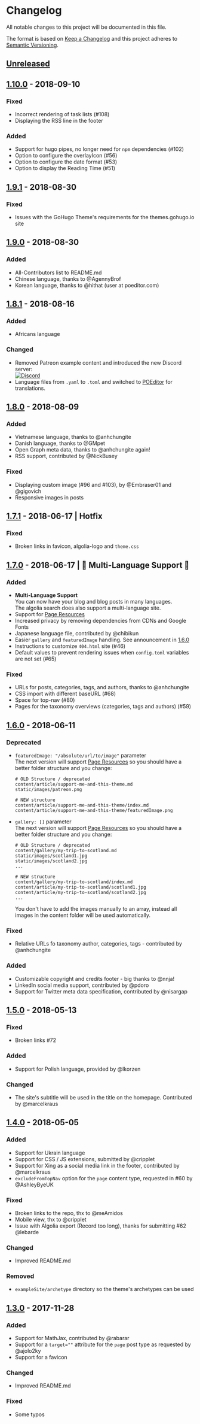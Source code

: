 # Changelog
All notable changes to this project will be documented in this file.

The format is based on [Keep a Changelog](http://keepachangelog.com/en/1.0.0/)
and this project adheres to [Semantic Versioning](http://semver.org/spec/v2.0.0.html).

## [Unreleased]

## [1.10.0] - 2018-09-10
### Fixed
- Incorrect rendering of task lists (#108)
- Displaying the RSS line in the footer

### Added
- Support for hugo pipes, no longer need for `npm` dependencies (#102)
- Option to configure the overlayIcon (#56)
- Option to configure the date format (#53)
- Option to display the Reading Time (#51)


## [1.9.1] - 2018-08-30
### Fixed
- Issues with the GoHugo Theme's requirements for the themes.gohugo.io site


## [1.9.0] - 2018-08-30
### Added
- All-Contributors list to README.md
- Chinese language, thanks to @AgennyBrof
- Korean language, thanks to @hithat (user at poeditor.com)

## [1.8.1] - 2018-08-16
### Added
- Africans language

### Changed
- Removed Patreon example content and introduced the new Discord server: <br> [![Discord](https://img.shields.io/discord/479643633814077465.svg?style=for-the-badge&label=Discord%20Chat&colorB=7289da)](https://discord.gg/vZVHJ4j)
- Language files from `.yaml` to `.toml` and switched to [POEditor](https://poeditor.com/projects/view?id=202795) for translations.


## [1.8.0] - 2018-08-09
### Added
- Vietnamese language, thanks to @anhchungite
- Danish language, thanks to @GMpet
- Open Graph meta data, thanks to @anhchungite again!
- RSS support, contributed by @NickBusey

### Fixed
- Displaying custom image (#96 and #103), by @Embraser01 and @gigovich
- Responsive images in posts


## [1.7.1] - 2018-06-17 | Hotfix
### Fixed
- Broken links in favicon, algolia-logo and `theme.css`


## [1.7.0] - 2018-06-17 | :tada: Multi-Language Support :tada:
### Added
- __Multi-Language Support__ <br>
  You can now have your blog and blog posts in many languages. <br>
  The algolia search does also support a multi-language site.
- Support for [Page Resources](http://gohugo.io/content-management/page-resources/)
- Increased privacy by removing dependencies from CDNs and Google Fonts
- Japanese language file, contributed by @chibikun
- Easier `gallery` and `featuredImage` handling. See announcement in [1.6.0]
- Instructions to customize `404.html` site (#46)
- Default values to prevent rendering issues when `config.toml` variables are not set (#65)

### Fixed
- URLs for posts, categories, tags, and authors, thanks to @anhchungite
- CSS import with different baseURL (#68)
- Space for top-nav (#80)
- Pages for the taxonomy overviews (categories, tags and authors) (#59)


## [1.6.0] - 2018-06-11
### Deprecated
- `featuredImage: "/absolute/url/to/image"` parameter <br>
   The next version will support [Page Resources](http://gohugo.io/content-management/page-resources/) so you should have a better folder structure and you change:
   ```
   # OLD Structure / deprecated
   content/article/support-me-and-this-theme.md
   static/images/patreon.png

   # NEW structure
   content/article/support-me-and-this-theme/index.md
   content/article/support-me-and-this-theme/featuredImage.png
   ```

- `gallery: []` parameter <br>
   The next version will support [Page Resources](http://gohugo.io/content-management/page-resources/) so you should have a better folder structure and you change:
   ```
   # OLD Structure / deprecated
   content/gallery/my-trip-to-scotland.md
   static/images/scotland1.jpg
   static/images/scotland2.jpg
   ...

   # NEW structure
   content/gallery/my-trip-to-scotland/index.md
   content/article/my-trip-to-scotland/scotland1.jpg
   content/article/my-trip-to-scotland/scotland2.jpg
   ...
   ```
   You don't have to add the images manually to an array, instead all images in the content folder will be used automatically.


### Fixed
- Relative URLs fo taxonomy author, categories, tags - contributed by @anhchungite

### Added
- Customizable copyright and credits footer - big thanks to @nnja!
- LinkedIn social media support, contributed by @pdoro
- Support for Twitter meta data specification, contributed by @nisargap

## [1.5.0] - 2018-05-13
### Fixed
- Broken links #72

### Added
- Support for Polish language, provided by @lkorzen

### Changed
- The site's subtitle will be used in the title on the homepage. Contributed by @marcelkraus

## [1.4.0] - 2018-05-05
### Added
- Support for Ukrain language
- Support for CSS / JS extensions, submitted by @cripplet
- Support for Xing as a social media link in the footer, contributed by @marcelkraus
- `excludeFromTopNav` option for the `page` content type, requested in #60 by @AshleyByeUK

### Fixed
- Broken links to the repo, thx to @meAmidos
- Mobile view, thx to @cripplet
- Issue with Algolia export (Record too long), thanks for submitting #62 @lebarde

### Changed
- Improved README.md

### Removed
- `exampleSite/archetype` directory so the theme's archetypes can be used

## [1.3.0] - 2017-11-28
### Added
- Support for MathJax, contributed by @rabarar
- Support for a `target=""` attribute for the `page` post type as requested by @ajolo2ky
- Support for a favicon

### Changed
- Improved README.md

### Fixed
- Some typos


[Unreleased]: https://github.com/Lednerb/bilberry-hugo-theme/compare/1.10.0...master
[1.10.0]: https://github.com/Lednerb/bilberry-hugo-theme/compare/1.9.1...1.10.0
[1.9.1]: https://github.com/Lednerb/bilberry-hugo-theme/compare/1.9.0...1.9.1
[1.9.0]: https://github.com/Lednerb/bilberry-hugo-theme/compare/1.8.1...1.9.0
[1.8.1]: https://github.com/Lednerb/bilberry-hugo-theme/compare/1.8.0...1.8.1
[1.8.0]: https://github.com/Lednerb/bilberry-hugo-theme/compare/1.7.1...1.8.0
[1.7.1]: https://github.com/Lednerb/bilberry-hugo-theme/compare/1.7.0...1.7.1
[1.7.0]: https://github.com/Lednerb/bilberry-hugo-theme/compare/1.6.0...1.7.0
[1.6.0]: https://github.com/Lednerb/bilberry-hugo-theme/compare/1.5.0...1.6.0
[1.5.0]: https://github.com/Lednerb/bilberry-hugo-theme/compare/1.4.0...1.5.0
[1.4.0]: https://github.com/Lednerb/bilberry-hugo-theme/compare/1.3.0...1.4.0
[1.3.0]: https://github.com/Lednerb/bilberry-hugo-theme/compare/1.2.2...1.3.0

